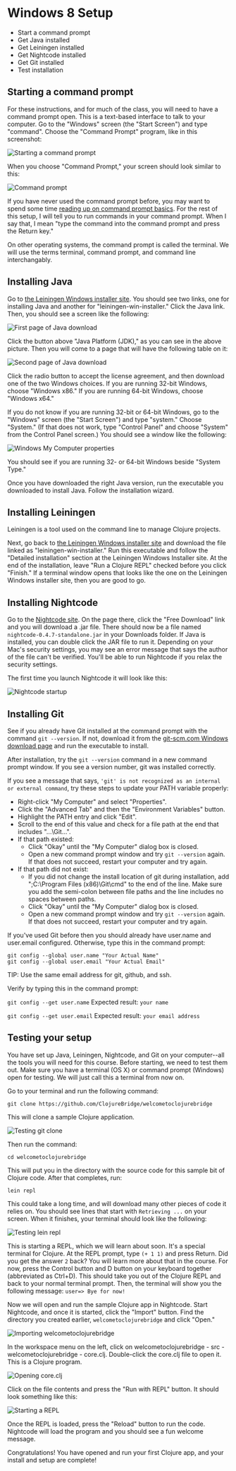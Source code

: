 Windows 8 Setup
===============

* Start a command prompt
* Get Java installed
* Get Leiningen installed
* Get Nightcode installed
* Get Git installed
* Test installation

## Starting a command prompt

For these instructions, and for much of the class, you will need to have a command prompt open. This is a text-based interface to talk to your computer. Go to the "Windows" screen (the "Start Screen") and type "command". Choose the "Command Prompt" program, like in this screenshot:

![Starting a command prompt](img/win8/starting-command-prompt.png)

When you choose "Command Prompt," your screen should look similar to this:

![Command prompt](img/win8/command-prompt.png)

If you have never used the command prompt before, you may want to spend some time [reading up on command prompt basics](http://dosprompt.info/). For the rest of this setup, I will tell you to run commands in your command prompt. When I say that, I mean "type the command into the command prompt and press the Return key."

On other operating systems, the command prompt is called the terminal. We will use the terms terminal, command prompt, and command line interchangably.

## Installing Java

Go to [the Leiningen Windows installer site](http://leiningen-win-installer.djpowell.net/). You should see two links, one for installing Java and another for "leiningen-win-installer." Click the Java link. Then, you should see a screen like the following:

![First page of Java download](img/win/java-download1.png)

Click the button above "Java Platform (JDK)," as you can see in the above picture. Then you will come to a page that will have the following table on it:

![Second page of Java download](img/win/java-download2.png)

Click the radio button to accept the license agreement, and then download one of the two Windows choices. If you are running 32-bit Windows, choose "Windows x86." If you are running 64-bit Windows, choose "Windows x64."

If you do not know if you are running 32-bit or 64-bit Windows, go to the "Windows" screen (the "Start Screen") and type "system." Choose "System." (If that does not work, type "Control Panel" and choose "System" from the Control Panel screen.) You should see a window like the following:

![Windows My Computer properties](img/win8/system-properties.png)

You should see if you are running 32- or 64-bit Windows beside "System Type."

Once you have downloaded the right Java version, run the executable you downloaded to install Java. Follow the installation wizard.

## Installing Leiningen

Leiningen is a tool used on the command line to manage Clojure projects.

Next, go back to [the Leiningen Windows installer site](http://leiningen-win-installer.djpowell.net/) and download the file linked as "leiningen-win-installer." Run this executable and follow the "Detailed installation" section at the Leiningen Windows Installer site. At the end of the installation, leave "Run a Clojure REPL" checked before you click "Finish." If a terminal window opens that looks like the one on the Leiningen Windows installer site, then you are good to go.

## Installing Nightcode

Go to the [Nightcode site](https://sekao.net/nightcode/). On the page there, click the "Free Download" link and you will download a .jar file. There should now be a file named `nightcode-0.4.7-standalone.jar` in your Downloads folder. If Java is installed, you can double click the JAR file to run it. Depending on your Mac's security settings, you may see an error message that says the author of the file can't be verified. You'll be able to run Nightcode if you relax the security settings.

The first time you launch Nightcode it will look like this:

![Nightcode startup](img/nightcode/nightcode-step1.png)

## Installing Git

See if you already have Git installed at the command prompt with the command `git --version`.
If not, download it from the [git-scm.com Windows download page](http://git-scm.com/download/win) and run the executable to install.

After installation, try the `git --version` command in a new command prompt window. If you see a version number, git
was installed correctly.

If you see a message that says, `'git' is not recognized as an internal or external command`,
try these steps to update your PATH variable properly:
* Right-click "My Computer" and select "Properties".
* Click the "Advanced Tab" and then the "Environment Variables" button.
* Highlight the PATH entry and click "Edit".
* Scroll to the end of this value and check for a file path at the end that includes "...\Git...".
* If that path existed:
  * Click "Okay" until the "My Computer" dialog box is closed.
  * Open a new command prompt window and try `git --version` again. If that does not succeed, restart your computer and
    try again.
* If that path did not exist:
  * If you did not change the install location of git during installation, add ";C:\Program Files (x86)\Git\cmd" to the
    end of the line. Make sure you add the semi-colon between file paths and the line includes no spaces between paths.
  * Click "Okay" until the "My Computer" dialog box is closed.
  * Open a new command prompt window and try `git --version` again. If that does not succeed, restart your computer and
    try again.

If you've used Git before then you should already have user.name and user.email configured.
Otherwise, type this in the command prompt:

```
git config --global user.name "Your Actual Name"
git config --global user.email "Your Actual Email"
```
TIP: Use the same email address for git, github, and ssh.

Verify by typing this in the command prompt:

`git config --get user.name`
Expected result:
`your name`

`git config --get user.email`
Expected result:
`your email address`

## Testing your setup

You have set up Java, Leiningen, Nightcode, and Git on your computer--all the tools you will need for this course. Before starting, we need to test them out. Make sure you have a terminal (OS X) or command prompt (Windows) open for testing. We will just call this a terminal from now on.

Go to your terminal and run the following command:

```
git clone https://github.com/ClojureBridge/welcometoclojurebridge
```

This will clone a sample Clojure application.

![Testing git clone](img/os_x/testing-step1.png)

Then run the command:

```
cd welcometoclojurebridge
```

This will put you in the directory with the source code for this sample bit of Clojure code. After that completes, run:

```
lein repl
```

This could take a long time, and will download many other pieces of code it relies on. You should see lines that start with `Retrieving ...` on your screen. When it finishes, your terminal should look like the following:

![Testing lein repl](img/os_x/testing-step2.png)

This is starting a REPL, which we will learn about soon. It's a special terminal for Clojure. At the REPL prompt, type `(+ 1 1)` and press Return. Did you get the answer `2` back? You will learn more about that in the course. For now, press the Control button and D button on your keyboard together (abbreviated as Ctrl+D). This should take you out of the Clojure REPL and back to your normal terminal prompt. Then, the terminal will show you the following message: `user=> Bye for now!`

Now we will open and run the sample Clojure app in Nightcode. Start Nightcode, and once it is started, click the "Import" button. Find the directory you created earlier, `welcometoclojurebridge` and click "Open."

![Importing welcometoclojurebridge](img/nightcode/nightcode-step2.png)

In the workspace menu on the left, click on welcometoclojurebridge - src - welcometoclojurebridge - core.clj. Double-click the core.clj file to open it. This is a Clojure program.

![Opening core.clj](img/nightcode/nightcode-step3.png)

Click on the file contents and press the "Run with REPL" button. It should look something like this:

![Starting a REPL](img/nightcode/nightcode-step4.png)

Once the REPL is loaded, press the "Reload" button to run the code. Nightcode will load the program and you should see a fun welcome message.

Congratulations! You have opened and run your first Clojure app, and your install and setup are complete!
